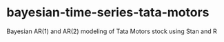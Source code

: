 # bayesian-time-series-tata-motors
Bayesian AR(1) and AR(2) modeling of Tata Motors stock using Stan and R
